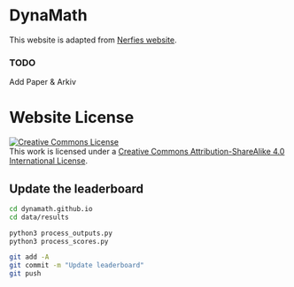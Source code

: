 # DynaMath

This website is adapted from [Nerfies website](https://nerfies.github.io).

### TODO
Add Paper & Arkiv

# Website License
<a rel="license" href="http://creativecommons.org/licenses/by-sa/4.0/"><img alt="Creative Commons License" style="border-width:0" src="https://i.creativecommons.org/l/by-sa/4.0/88x31.png" /></a><br />This work is licensed under a <a rel="license" href="http://creativecommons.org/licenses/by-sa/4.0/">Creative Commons Attribution-ShareAlike 4.0 International License</a>.


## Update the leaderboard

```sh
cd dynamath.github.io
cd data/results

python3 process_outputs.py
python3 process_scores.py

git add -A
git commit -m "Update leaderboard"
git push
```
